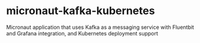 # micronaut-kafka-kubernetes
Micronaut application that uses Kafka as a messaging service with Fluentbit and Grafana integration, and Kubernetes deployment support
